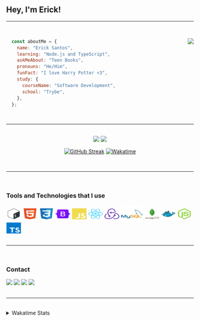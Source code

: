 ## Hey, I'm Erick!

---
</br>
<div align="center">
  <img height="200px" align="right" style="margin-left:30px;" src="https://media.tumblr.com/tumblr_m4vjobYRbG1qj3ir1.gif" />
  <div align="left" style="display: inline_block" markdown="1">
    
```js
  const aboutMe = {
    name: "Erick Santos",
    learning: "Node.js and TypeScript",
    askMeAbout: "Teen Books",
    pronouns: "He/Him",
    funFact: "I love Harry Potter <3",
    study: {
      courseName: "Software Development",
      school: "Trybe",
    },
  };
```
    
  </div>
</div>
</br>

---

</br>
<div align="center">
  <img height="180em" src="https://github-readme-stats.vercel.app/api?username=erick-ol&show_icons=true&theme=dracula&include_all_commits=true&count_private=true&icon_color=2FC18C&title_color=2FC18C&bg_color=1A1D21"/>
  <img height="180em" src="https://github-readme-stats.vercel.app/api/top-langs/?username=erick-ol&layout=compact&langs_count=7&theme=dracula&title_color=2FC18C&bg_color=1A1D21"/>
      
  [![GitHub Streak](https://github-readme-streak-stats.herokuapp.com/?user=erick-ol&theme=dark&fire=2FC18C&ring=2FC18C&background=1A1D21&currStreakLabel=2FC18C)](https://git.io/streak-stats)
  [![Wakatime](https://github-readme-stats.vercel.app/api/wakatime?username=erick_ol&layout=compact&theme=dracula&title_color=2FC18C&bg_color=1A1D21)](https://wakatime.com/@erick_ol)
      
</div>
</br>

---

</br>

### Tools and Technologies that I use

<div>
  <img align="center" alt="bash" height="30" width="40" src="https://raw.githubusercontent.com/devicons/devicon/master/icons/bash/bash-original.svg">
  <img align="center" alt="HTML" height="30" width="40" src="https://raw.githubusercontent.com/devicons/devicon/master/icons/html5/html5-original.svg">
  <img align="center" alt="CSS" height="30" width="40" src="https://raw.githubusercontent.com/devicons/devicon/master/icons/css3/css3-original.svg">
  <img align="center" alt="bootstrap" height="30" width="40" src="https://raw.githubusercontent.com/devicons/devicon/master/icons/bootstrap/bootstrap-original.svg">
  <img align="center" alt="Js" height="30" width="40" src="https://raw.githubusercontent.com/devicons/devicon/master/icons/javascript/javascript-plain.svg">
  <img align="center" alt="React" height="30" width="40" src="https://raw.githubusercontent.com/devicons/devicon/master/icons/react/react-original.svg">
  <img align="center" alt="redux" height="30" width="40" src="https://raw.githubusercontent.com/devicons/devicon/master/icons/redux/redux-original.svg">
  <img align="center" alt="mysql" height="45" width="60" src="https://raw.githubusercontent.com/devicons/devicon/master/icons/mysql/mysql-original-wordmark.svg">
  <img align="center" alt="mongodb" height="30" width="40" src="https://raw.githubusercontent.com/devicons/devicon/master/icons/mongodb/mongodb-original-wordmark.svg">
  <img align="center" alt="Docker" height="30" width="40" src="https://raw.githubusercontent.com/devicons/devicon/master/icons/docker/docker-original.svg">
  <img align="center" alt="Node.js" height="30" width="40" src="https://raw.githubusercontent.com/devicons/devicon/master/icons/nodejs/nodejs-original.svg">
  <img align="center" alt="TypeScript.js" height="30" width="40" src="https://raw.githubusercontent.com/devicons/devicon/master/icons/typescript/typescript-original.svg">
</div>
</br>

---

</br>

### Contact

<div>
  <a href="https://www.linkedin.com/in/erickosantos/" target="_blank"><img src="https://img.shields.io/badge/-LinkedIn-%230077B5?style=for-the-badge&logo=linkedin&logoColor=white" target="_blank"></a> 
  <a href = "mailto:erickosantos.dev@gmail.com"><img src="https://img.shields.io/badge/-Gmail-%23333?style=for-the-badge&logo=gmail&logoColor=white" target="_blank"></a>
  <a href="https://instagram.com/rick.ods" target="_blank"><img src="https://img.shields.io/badge/-Instagram-%23E4405F?style=for-the-badge&logo=instagram&logoColor=white" target="_blank"></a>
 <a href="https://discord.com/users/692041528415223898" target="_blank"><img src="https://img.shields.io/badge/Discord-7289DA?style=for-the-badge&logo=discord&logoColor=white" target="_blank"></a> 
  
</div>
</br>

---

</br>

<details>
  <summary>Wakatime Stats</summary>
<br>
      
<!--START_SECTION:waka-->
![Code Time](http://img.shields.io/badge/Code%20Time-150%20hrs%2013%20mins-blue)

![Profile Views](http://img.shields.io/badge/Profile%20Views-4-blue)

**🐱 My GitHub Data** 

> 🏆 187 Contributions in the Year 2022
 > 
> 📦 219.0 kB Used in GitHub's Storage 
 > 
> 💼 Opted to Hire
 > 
> 📜 43 Public Repositories 
 > 
> 🔑 3 Private Repositories  
 > 
**I'm an Early 🐤** 

```text
🌞 Morning    15 commits     ░░░░░░░░░░░░░░░░░░░░░░░░░   1.88% 
🌆 Daytime    436 commits    █████████████░░░░░░░░░░░░   54.77% 
🌃 Evening    336 commits    ██████████░░░░░░░░░░░░░░░   42.21% 
🌙 Night      9 commits      ░░░░░░░░░░░░░░░░░░░░░░░░░   1.13%

```
📅 **I'm Most Productive on Monday** 

```text
Monday       193 commits    ██████░░░░░░░░░░░░░░░░░░░   24.25% 
Tuesday      182 commits    █████░░░░░░░░░░░░░░░░░░░░   22.86% 
Wednesday    164 commits    █████░░░░░░░░░░░░░░░░░░░░   20.6% 
Thursday     104 commits    ███░░░░░░░░░░░░░░░░░░░░░░   13.07% 
Friday       55 commits     █░░░░░░░░░░░░░░░░░░░░░░░░   6.91% 
Saturday     47 commits     █░░░░░░░░░░░░░░░░░░░░░░░░   5.9% 
Sunday       51 commits     █░░░░░░░░░░░░░░░░░░░░░░░░   6.41%

```


📊 **This Week I Spent My Time On** 

```text
⌚︎ Time Zone: America/Sao_Paulo

💬 Programming Languages: 
TypeScript               11 hrs 8 mins       ████████████████░░░░░░░░░   64.92% 
JavaScript               1 hr 38 mins        ██░░░░░░░░░░░░░░░░░░░░░░░   9.52% 
YAML                     1 hr 9 mins         █░░░░░░░░░░░░░░░░░░░░░░░░   6.77% 
Go                       1 hr 1 min          █░░░░░░░░░░░░░░░░░░░░░░░░   5.95% 
Docker                   1 hr                █░░░░░░░░░░░░░░░░░░░░░░░░   5.84%

🔥 Editors: 
VS Code                  17 hrs 9 mins       █████████████████████████   100.0%

🐱‍💻 Projects: 
sd-014-c-trybe-futebol-cl8 hrs 22 mins       ████████████░░░░░░░░░░░░░   48.8% 
sd-014-c-project-trybers-7 hrs 23 mins       ██████████░░░░░░░░░░░░░░░   43.12% 
golang-booking-app       1 hr 1 min          █░░░░░░░░░░░░░░░░░░░░░░░░   5.95% 
Unknown Project          16 mins             ░░░░░░░░░░░░░░░░░░░░░░░░░   1.61% 
aulas                    5 mins              ░░░░░░░░░░░░░░░░░░░░░░░░░   0.53%

💻 Operating System: 
Linux                    17 hrs 9 mins       █████████████████████████   100.0%

```

**I Mostly Code in JavaScript** 

```text
JavaScript               30 repos            █████████████████░░░░░░░░   68.18% 
PHP                      4 repos             ██░░░░░░░░░░░░░░░░░░░░░░░   9.09% 
HTML                     3 repos             █░░░░░░░░░░░░░░░░░░░░░░░░   6.82% 
TypeScript               3 repos             █░░░░░░░░░░░░░░░░░░░░░░░░   6.82% 
CSS                      2 repos             █░░░░░░░░░░░░░░░░░░░░░░░░   4.55%

```


**Timeline**

![Chart not found](https://raw.githubusercontent.com/erick-ol/erick-ol/main/charts/bar_graph.png) 


 Last Updated on 17/03/2022 18:48:35 UTC
<!--END_SECTION:waka--> 
</details>

